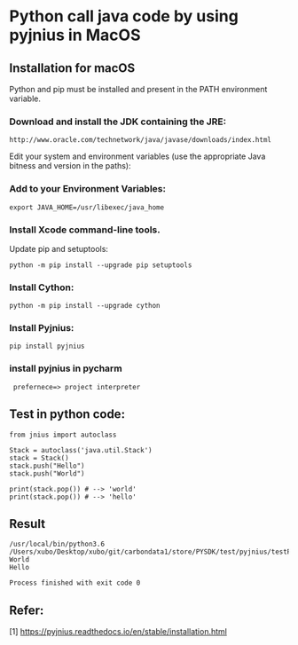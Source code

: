 # Python call java code by using pyjnius in MacOS

## Installation for macOS

Python and pip must be installed and present in the PATH environment variable.

### Download and install the JDK containing the JRE:

	http://www.oracle.com/technetwork/java/javase/downloads/index.html
Edit your system and environment variables (use the appropriate Java bitness and version in the paths):

### Add to your Environment Variables:
	
	export JAVA_HOME=/usr/libexec/java_home
### Install Xcode command-line tools.
Update pip and setuptools:

	python -m pip install --upgrade pip setuptools
### Install Cython:

	python -m pip install --upgrade cython
### Install Pyjnius:

	pip install pyjnius
	
### install pyjnius in pycharm
	 prefernece=> project interpreter
## Test in python code:

	from jnius import autoclass
	
	Stack = autoclass('java.util.Stack')
	stack = Stack()
	stack.push("Hello")
	stack.push("World")
	
	print(stack.pop()) # --> 'world'
	print(stack.pop()) # --> 'hello'

## Result 
	
	/usr/local/bin/python3.6 /Users/xubo/Desktop/xubo/git/carbondata1/store/PYSDK/test/pyjnius/testPyjnius.py
	World
	Hello
	
	Process finished with exit code 0
	
## Refer:

[1] https://pyjnius.readthedocs.io/en/stable/installation.html